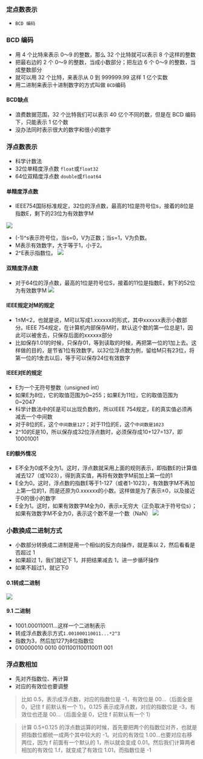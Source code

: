 ### 定点数表示
- `BCD 编码`

### BCD 编码
- 用 4 个比特来表示 0～9 的整数，那么 32 个比特就可以表示 8 个这样的整数
- 把最右边的 2 个 0～9 的整数，当成小数部分；把左边 6 个 0～9 的整数，当成整数部分
- 就可以用 32 个比特，来表示从 0 到 999999.99 这样 1 亿个实数
- 用二进制来表示十进制数字的方式叫做 `BCD`编码

#### BCD缺点
- 浪费数据范围，32 个比特我们可以表示 40 亿个不同的数，但是在 BCD 编码下，只能表示 1 亿个数
- 没办法同时表示很大的数字和很小的数字

### 浮点数表示
- 科学计数法
- 32位单精度浮点数 `float`或`float32`
- 64位双精度浮点数 `double`或`float64`

#### 单精度浮点数
- IEEE754国际标准规定，32位的浮点数，最高的1位是符号位s，接着的8位是指数E，剩下的23位为有效数字M

![](/images/jsjzc/danjingdu.png)

- (-1)^s表示符号位，当s=0，V为正数；当s=1，V为负数。
- M表示有效数字，大于等于1，小于2。
- 2^E表示指数位。
![](/images/jsjzc/ieee754fudianshu.png)


#### 双精度浮点数
- 对于64位的浮点数，最高的1位是符号位S，接着的11位是指数E，剩下的52位为有效数字M
![](/images/jsjzc/shuangjingdu.png)

#### IEEE规定对M的规定
- 1≤M<2，也就是说，M可以写成1.xxxxxx的形式，其中xxxxxx表示小数部分。IEEE 754规定，在计算机内部保存M时，默认这个数的第一位总是1，因此可以被舍去，只保存后面的xxxxxx部分
- 比如保存1.01的时候，只保存01，等到读取的时候，再把第一位的1加上去。这样做的目的，是节省1位有效数字。以32位浮点数为例，留给M只有23位，将第一位的1舍去以后，等于可以保存24位有效数字

#### IEEE对E的规定
- E为一个无符号整数（unsigned int）
- 如果E为8位，它的取值范围为0~255；如果E为11位，它的取值范围为0~2047
- 科学计数法中的E是可以出现负数的，所以IEEE 754规定，E的真实值必须再减去一个中间数
- 对于8位的E，这个`中间数是127`；对于11位的E，这个`中间数是1023`
- 2^10的E是10，所以保存成32位浮点数时，必须保存成10+127=137，即10001001

#### E的额外情况
- E不全为0或不全为1。这时，浮点数就采用上面的规则表示，即指数E的计算值减去127（或1023），得到真实值，再将有效数字M前加上第一位的1
- E全为0。这时，浮点数的指数E等于1-127（或者1-1023），有效数字M不再加上第一位的1，而是还原为0.xxxxxx的小数。这样做是为了表示±0，以及接近于0的很小的数字
- E全为1。这时，如果有效数字M全为0，表示±无穷大（正负取决于符号位s）；如果有效数字M不全为0，表示这个数不是一个数（NaN）
![](/images/jsjzc/fudianshunan.jpeg)

### 小数换成二进制方式
- 小数部分转换成二进制是用一个相似的反方向操作，就是乘以 2，然后看看是否超过 1
- 如果超过 1，我们就记下 1，并把结果减去 1，进一步循环操作
- 如果不超过1，就记下0

#### 0.1转成二进制
![](/images/jsjzc/01erjinzhi.jpeg)
#### 9.1 二进制
- 1001.000110011…这样一个二进制表示
- 转成浮点数表示方式`1.001000110011...*2^3`
- 指数为3，然后加127为8位指数位
- 010000010 0010 0011001100110011 001

### 浮点数相加
- 先对齐指数位、再计算
- 对应的有效位也要调整
> 比如 0.5，表示成浮点数，对应的指数位是 -1，有效位是 00…（后面全是 0，记住 f 前默认有一个 1）。0.125 表示成浮点数，对应的指数位是 -3，有效位也还是 00…（后面全是 0，记住 f 前默认有一个 1）

> 计算 0.5+0.125 的浮点数运算的时候，首先要把两个的指数位对齐，也就是把指数位都统一成两个其中较大的 -1。对应的有效位 1.00…也要对应右移两位，因为 f 前面有一个默认的 1，所以就会变成 0.01。然后我们计算两者相加的有效位 1.f，就变成了有效位 1.01，而指数位是 -1